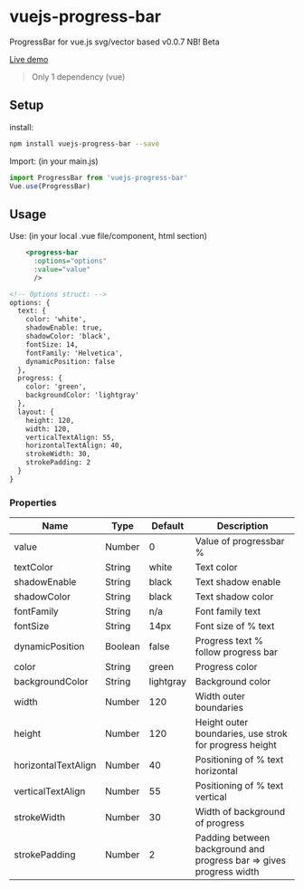 # vuejs-progress-bar
ProgressBar for vue.js
svg/vector based
v0.0.7
NB! Beta

[Live demo](http://softwarefun.no/#/progressbar)

> Only 1 dependency (vue)

## Setup
install:
```bash
npm install vuejs-progress-bar --save
```

Import: (in your main.js)
```javascript
import ProgressBar from 'vuejs-progress-bar'
Vue.use(ProgressBar)
```
## Usage
Use: (in your local .vue file/component, html section)

```xml
    <progress-bar
      :options="options"
      :value="value"
      />

<!-- Options struct: -->
options: {
  text: {
    color: 'white',
    shadowEnable: true,
    shadowColor: 'black',
    fontSize: 14,
    fontFamily: 'Helvetica',
    dynamicPosition: false
  },
  progress: {
    color: 'green',
    backgroundColor: 'lightgray'
  },
  layout: {
    height: 120,
    width: 120,
    verticalTextAlign: 55,
    horizontalTextAlign: 40,
    strokeWidth: 30,
    strokePadding: 2
  }
}
```

### Properties

| Name      | Type              | Default     | Description                        |
| ---       | ---               | ---         | ---                                |
| value           | Number           | 0      | Value of progressbar % |
| textColor       | String           | white        | Text color |
| shadowEnable      | String           | black        | Text shadow enable |
| shadowColor      | String           | black        | Text shadow color |
| fontFamily      | String           | n/a          | Font family text |
| fontSize        | String           | 14px         | Font size of % text |
| dynamicPosition     | Boolean                 | false     | Progress text % follow progress bar |
| color           | String           | green        | Progress color|
| backgroundColor | String           | lightgray    | Background color |
| width           | Number           | 120          | Width outer boundaries |
| height          | Number           | 120          | Height outer boundaries, use strok for progress height |
| horizontalTextAlign    | Number           | 40    | Positioning of % text horizontal |
| verticalTextAlign      | Number           | 55    | Positioning of % text vertical |
| strokeWidth     | Number           | 30           | Width of background of progress |
| strokePadding   | Number           | 2            | Padding between background and progress bar => gives progress width |

